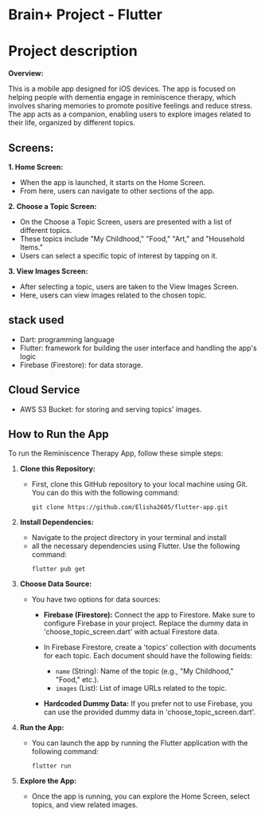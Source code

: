 # Brain+ Project - Flutter

# Project description

**Overview:**

This is a mobile app designed for iOS devices. The app is 
focused on helping people with dementia engage in reminiscence 
therapy, which involves sharing memories to promote positive 
feelings and reduce stress. The app acts as a companion, 
enabling users to explore images related to their life, 
organized by different topics.

## Screens:

**1. Home Screen:**
- When the app is launched, it starts on the Home Screen.
- From here, users can navigate to other sections of the app.

**2. Choose a Topic Screen:**
- On the Choose a Topic Screen, users are presented with a list of different topics. 
- These topics include "My Childhood," "Food," "Art," and "Household Items."
- Users can select a specific topic of interest by tapping on it.

**3. View Images Screen:**
- After selecting a topic, users are taken to the View Images Screen.
- Here, users can view images related to the chosen topic.

## stack used
- Dart: programming language
- Flutter: framework for building the user interface and handling the app's logic
- Firebase (Firestore): for data storage.

## Cloud Service
- AWS S3 Bucket: for storing and serving topics' images.

## How to Run the App

To run the Reminiscence Therapy App, follow these simple steps:

1. **Clone this Repository:**
    - First, clone this GitHub repository to your local machine using Git. You can do this with the following command:
      ```
      git clone https://github.com/Elisha2605/flutter-app.git
      ```

2. **Install Dependencies:**
    - Navigate to the project directory in your terminal and install 
    - all the necessary dependencies using Flutter. Use the following command:
      ```
      flutter pub get
      ```

3. **Choose Data Source:**
    - You have two options for data sources:
        - **Firebase (Firestore):** Connect the app to Firestore. Make sure to configure 
            Firebase in your project. Replace the dummy data in 
            'choose_topic_screen.dart' with actual Firestore data.
         
        - In Firebase Firestore, create a 'topics' collection with documents for each topic. 
          Each document should have the following fields:
          - `name` (String): Name of the topic (e.g., "My Childhood," "Food," etc.).
          - `images` (List<String>): List of image URLs related to the topic.
      
        - **Hardcoded Dummy Data:** If you prefer not to use Firebase, you 
            can use the provided dummy data in 'choose_topic_screen.dart'.

4. **Run the App:**
    - You can launch the app by running the Flutter application with 
     the following command:
      ```
      flutter run
      ```

5. **Explore the App:**
    - Once the app is running, you can explore the Home Screen, 
      select topics, and view related images.
